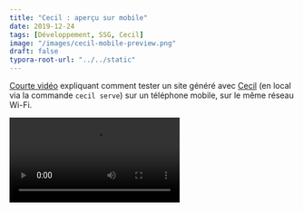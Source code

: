 ```yaml
---
title: "Cecil : aperçu sur mobile"
date: 2019-12-24
tags: [Développement, SSG, Cecil]
image: "/images/cecil-mobile-preview.png"
draft: false
typora-root-url: "../../static"
---
```


[Courte vidéo](/videos/cecil-apercu-sur-mobile.mp4) expliquant comment tester un site généré avec [Cecil](https://cecil.app) (en local via la commande `cecil serve`) sur un téléphone mobile, sur le même réseau Wi-Fi.

<video controls>
  <source src="/videos/cecil-apercu-sur-mobile.mp4" type="video/mp4">
</video>
